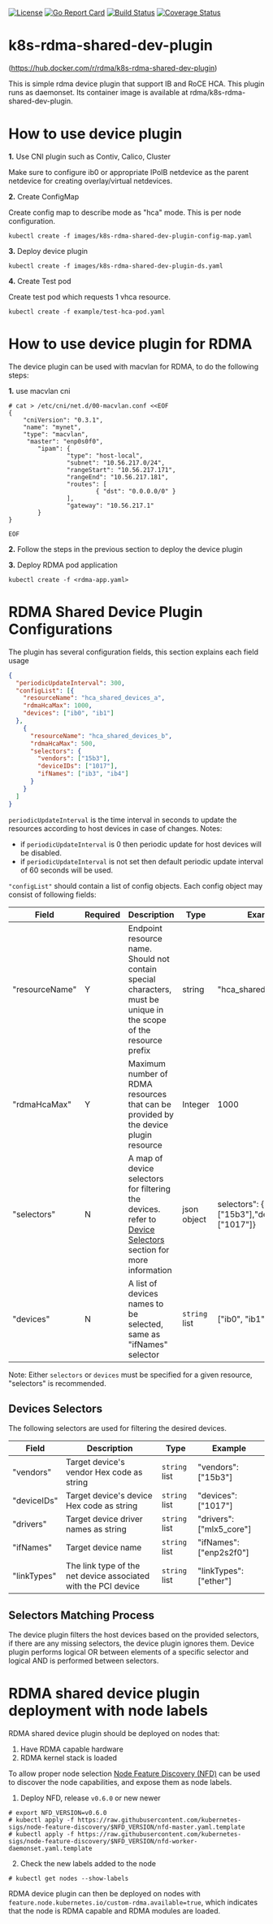 [![License](https://img.shields.io/badge/License-Apache%202.0-blue.svg)](http://www.apache.org/licenses/LICENSE-2.0)
[![Go Report Card](https://goreportcard.com/badge/github.com/Mellanox/k8s-rdma-shared-dev-plugin)](https://goreportcard.com/report/github.com/Mellanox/rdma-cni)
[![Build Status](https://travis-ci.com/Mellanox/k8s-rdma-shared-dev-plugin.svg?branch=master)](https://travis-ci.com/Mellanox/k8s-rdma-shared-dev-plugin)
[![Coverage Status](https://coveralls.io/repos/github/Mellanox/k8s-rdma-shared-dev-plugin/badge.svg)](https://coveralls.io/github/Mellanox/k8s-rdma-shared-dev-plugin)

# k8s-rdma-shared-dev-plugin
(https://hub.docker.com/r/rdma/k8s-rdma-shared-dev-plugin)

This is simple rdma device plugin that support IB and RoCE HCA.
This plugin runs as daemonset.
Its container image is available at rdma/k8s-rdma-shared-dev-plugin.

# How to use device plugin

**1.** Use CNI plugin such as Contiv, Calico, Cluster

Make sure to configure ib0 or appropriate IPoIB netdevice as the parent netdevice for creating overlay/virtual netdevices.

**2.** Create ConfigMap

Create config map to describe mode as "hca" mode.
This is per node configuration.

```
kubectl create -f images/k8s-rdma-shared-dev-plugin-config-map.yaml
```

**3.** Deploy device plugin

```
kubectl create -f images/k8s-rdma-shared-dev-plugin-ds.yaml
```

**4.** Create Test pod

Create test pod which requests 1 vhca resource.
```
kubectl create -f example/test-hca-pod.yaml
```

# How to use device plugin for RDMA

The device plugin can be used with macvlan for RDMA, to do the following steps:

**1.** use macvlan cni

```
# cat > /etc/cni/net.d/00-macvlan.conf <<EOF
{
    "cniVersion": "0.3.1",
    "name": "mynet",
    "type": "macvlan",
     "master": "enp0s0f0",
        "ipam": {
                "type": "host-local",
                "subnet": "10.56.217.0/24",
                "rangeStart": "10.56.217.171",
                "rangeEnd": "10.56.217.181",
                "routes": [
                        { "dst": "0.0.0.0/0" }
                ],
                "gateway": "10.56.217.1"
        }
}

EOF
```

**2.** Follow the steps in the previous section to deploy the device plugin

**3.** Deploy RDMA pod application

```
kubectl create -f <rdma-app.yaml>
```

# RDMA Shared Device Plugin Configurations
The plugin has several configuration fields, this section explains each field usage

```json
{
  "periodicUpdateInterval": 300,
  "configList": [{
    "resourceName": "hca_shared_devices_a",
    "rdmaHcaMax": 1000,
    "devices": ["ib0", "ib1"]
  },
    {
      "resourceName": "hca_shared_devices_b",
      "rdmaHcaMax": 500,
      "selectors": {
        "vendors": ["15b3"],
        "deviceIDs": ["1017"],
        "ifNames": ["ib3", "ib4"]
      }
    }
  ]
}
```

`periodicUpdateInterval` is the time interval in seconds to update the resources according to host devices in case of changes.
Notes:
  - if `periodicUpdateInterval` is 0 then periodic update for host devices will be disabled.
  - if `periodicUpdateInterval` is not set then default periodic update interval of 60 seconds will be used.

`"configList"` should contain a list of config objects. Each config object may consist of following fields:


|     Field      | Required |                                                    Description                                                                     |     Type         |                         Example                         |
|----------------|----------|------------------------------------------------------------------------------------------------------------------------------------|------------------|---------------------------------------------------------|
| "resourceName" | Y        | Endpoint resource name. Should not contain special characters, must be unique in the scope of the resource prefix                  | string           | "hca_shared_devices_a"                                  |
| "rdmaHcaMax"   | Y        | Maximum number of RDMA resources that can be provided by the device plugin resource                                                | Integer          | 1000                                                    |
| "selectors"    | N        | A map of device selectors for filtering the devices. refer to [Device Selectors](#devices-selectors) section for more information  | json object      | selectors": {"vendors": ["15b3"],"deviceIDs": ["1017"]} |
| "devices"      | N        | A list of devices names to be selected, same as "ifNames" selector                                                                 | `string` list    | ["ib0", "ib1"]                                          |

Note: Either `selectors` or `devices` must be specified for a given resource, "selectors" is recommended.

## Devices Selectors
The following selectors are used for filtering the desired devices.


|    Field    |                          Description                           |     Type      |         Example          |
|-------------|----------------------------------------------------------------|---------------|--------------------------|
| "vendors"   | Target device's vendor Hex code as string                      | `string` list | "vendors": ["15b3"]      |
| "deviceIDs" | Target device's device Hex code as string                      | `string` list | "devices": ["1017"]      |
| "drivers"   | Target device driver names as string                           | `string` list | "drivers": ["mlx5_core"] |
| "ifNames"   | Target device name                                             | `string` list | "ifNames": ["enp2s2f0"]  |
| "linkTypes" | The link type of the net device associated with the PCI device | `string` list | "linkTypes": ["ether"]   |

[//]: # (The tables above generated using: https://ozh.github.io/ascii-tables/)

## Selectors Matching Process
The device plugin filters the host devices based on the provided selectors, if there are any missing selectors, the device plugin ignores them. Device plugin performs logical OR between elements of a specific selector and logical AND is performed between selectors.

# RDMA shared device plugin deployment with node labels

RDMA shared device plugin should be deployed on nodes that:

1. Have RDMA capable hardware
2. RDMA kernel stack is loaded

To allow proper node selection [Node Feature Discovery (NFD)](https://github.com/kubernetes-sigs/node-feature-discovery) can be used to discover the node capabilities, and expose them as node labels.

1. Deploy NFD, release `v0.6.0` or new newer

```
# export NFD_VERSION=v0.6.0
# kubectl apply -f https://raw.githubusercontent.com/kubernetes-sigs/node-feature-discovery/$NFD_VERSION/nfd-master.yaml.template
# kubectl apply -f https://raw.githubusercontent.com/kubernetes-sigs/node-feature-discovery/$NFD_VERSION/nfd-worker-daemonset.yaml.template
```

2. Check the new labels added to the node
```
# kubectl get nodes --show-labels
```

RDMA device plugin can then be deployed on nodes with `feature.node.kubernetes.io/custom-rdma.available=true`, which indicates that the node is RDMA capable and RDMA modules are loaded.
